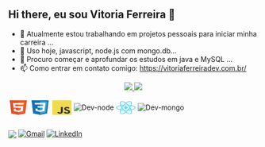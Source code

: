 ## Hi there, eu sou Vitoria Ferreira 👋


- 🔭 Atualmente estou trabalhando em projetos pessoais para iniciar minha carreira ...
- 🌱 Uso hoje, javascript, node.js com mongo.db...
- 👯 Procuro começar e aprofundar os estudos em java e MySQL ...
- 📫 Como entrar em contato comigo: https://vitoriaferreiradev.com.br/ 


<div align="center">
  <a href="https://github.com/Vick-Ferreira">
    <img height="180em" src="https://github-readme-stats.vercel.app/api?username=Vick-Ferreira&show_icons=true&theme=dracula&include_all_commits=true" />
  </a>
  <a href="https://github.com/Vick-Ferreira">
    <img height="180em" src="https://github-readme-stats.vercel.app/api/top-langs/?username=Vick-Ferreira&layout=compact&langs_count=7&theme=dracula" />
  </a>
</div>

<div style="display: inline_block"><br>
  <img align="center" alt="Dev-HTML" height="30" width="40" src="https://raw.githubusercontent.com/devicons/devicon/master/icons/html5/html5-original.svg">
  <img align="center" alt="Dev-CSS" height="30" width="40" src="https://raw.githubusercontent.com/devicons/devicon/master/icons/css3/css3-original.svg">
  <img align="center" alt="Dev-Js" height="30" width="40" src="https://raw.githubusercontent.com/devicons/devicon/master/icons/javascript/javascript-original.svg">
  <img align="center" alt="Dev-node" height="30" width="40"  src="https://cdn.jsdelivr.net/gh/devicons/devicon@latest/icons/nodejs/nodejs-original.svg">
  <img align="center" alt="Dev-React" height="30" width="40" src="https://raw.githubusercontent.com/devicons/devicon/master/icons/react/react-original.svg">
  <img align="center" alt="Dev-mongo" height="30" width="40" src="https://cdn.jsdelivr.net/gh/devicons/devicon@latest/icons/mongodb/mongodb-original-wordmark.svg">

</div>

##

<div>
<a href="http://vitoriaferreiradev.com.br/" target="_blank"><img src="https://img.shields.io/website-up-down-green-red/http/monip.org.svg" style="height: 28px; vertical-align: middle;"></a>
<a href="vitoriaferreirap06@gmail.com"><img src="https://img.shields.io/badge/-Gmail-%23333?style=for-the-badge&logo=gmail&logoColor=white" alt="Gmail"></a>
<a href="https://www.linkedin.com/in/vitoriaferreiradev/" target="_blank"><img src="https://img.shields.io/badge/-LinkedIn-%230077B5?style=for-the-badge&logo=linkedin&logoColor=white" alt="LinkedIn"></a>




</div>

